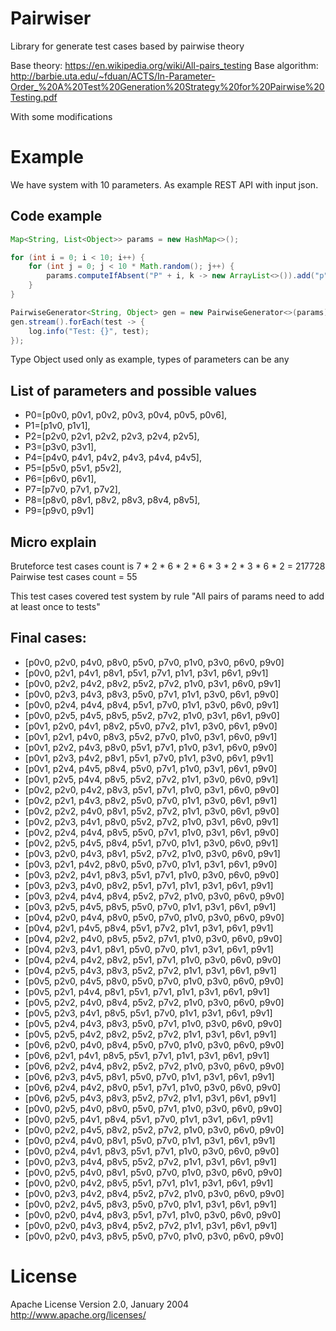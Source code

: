 # Pairwiser
Library for generate test cases based by pairwise theory 

Base theory:
https://en.wikipedia.org/wiki/All-pairs_testing
Base algorithm:
http://barbie.uta.edu/~fduan/ACTS/In-Parameter-Order_%20A%20Test%20Generation%20Strategy%20for%20Pairwise%20Testing.pdf

With some modifications

# Example
We have system with 10 parameters. As example REST API with input json.

## Code example
```java
Map<String, List<Object>> params = new HashMap<>();

for (int i = 0; i < 10; i++) {
	for (int j = 0; j < 10 * Math.random(); j++) {
		params.computeIfAbsent("P" + i, k -> new ArrayList<>()).add("p"+i+"v"+j);
	}
}

PairwiseGenerator<String, Object> gen = new PairwiseGenerator<>(params);
gen.stream().forEach(test -> {
	log.info("Test: {}", test);
});
```
Type Object used only as example, types of parameters can be any 

## List of parameters and possible values

* P0=[p0v0, p0v1, p0v2, p0v3, p0v4, p0v5, p0v6], 
* P1=[p1v0, p1v1], 
* P2=[p2v0, p2v1, p2v2, p2v3, p2v4, p2v5], 
* P3=[p3v0, p3v1], 
* P4=[p4v0, p4v1, p4v2, p4v3, p4v4, p4v5], 
* P5=[p5v0, p5v1, p5v2], 
* P6=[p6v0, p6v1], 
* P7=[p7v0, p7v1, p7v2], 
* P8=[p8v0, p8v1, p8v2, p8v3, p8v4, p8v5], 
* P9=[p9v0, p9v1]

## Micro explain

Bruteforce test cases count is 7 * 2 * 6 * 2 * 6 * 3 * 2 * 3 * 6 * 2 = 217728
Pairwise test cases count = 55

This test cases covered test system by rule "All pairs of params need to add at least once to tests"

## Final cases:

* [p0v0, p2v0, p4v0, p8v0, p5v0, p7v0, p1v0, p3v0, p6v0, p9v0]
* [p0v0, p2v1, p4v1, p8v1, p5v1, p7v1, p1v1, p3v1, p6v1, p9v1]
* [p0v0, p2v2, p4v2, p8v2, p5v2, p7v2, p1v0, p3v1, p6v0, p9v1]
* [p0v0, p2v3, p4v3, p8v3, p5v0, p7v1, p1v1, p3v0, p6v1, p9v0]
* [p0v0, p2v4, p4v4, p8v4, p5v1, p7v0, p1v1, p3v0, p6v0, p9v1]
* [p0v0, p2v5, p4v5, p8v5, p5v2, p7v2, p1v0, p3v1, p6v1, p9v0]
* [p0v1, p2v0, p4v1, p8v2, p5v0, p7v2, p1v1, p3v0, p6v1, p9v0]
* [p0v1, p2v1, p4v0, p8v3, p5v2, p7v0, p1v0, p3v1, p6v0, p9v1]
* [p0v1, p2v2, p4v3, p8v0, p5v1, p7v1, p1v0, p3v1, p6v0, p9v0]
* [p0v1, p2v3, p4v2, p8v1, p5v1, p7v0, p1v1, p3v0, p6v1, p9v1]
* [p0v1, p2v4, p4v5, p8v4, p5v0, p7v1, p1v0, p3v1, p6v1, p9v0]
* [p0v1, p2v5, p4v4, p8v5, p5v2, p7v2, p1v1, p3v0, p6v0, p9v1]
* [p0v2, p2v0, p4v2, p8v3, p5v1, p7v1, p1v0, p3v1, p6v0, p9v0]
* [p0v2, p2v1, p4v3, p8v2, p5v0, p7v0, p1v1, p3v0, p6v1, p9v1]
* [p0v2, p2v2, p4v0, p8v1, p5v2, p7v2, p1v1, p3v0, p6v1, p9v0]
* [p0v2, p2v3, p4v1, p8v0, p5v2, p7v2, p1v0, p3v1, p6v0, p9v1]
* [p0v2, p2v4, p4v4, p8v5, p5v0, p7v1, p1v0, p3v1, p6v1, p9v0]
* [p0v2, p2v5, p4v5, p8v4, p5v1, p7v0, p1v1, p3v0, p6v0, p9v1]
* [p0v3, p2v0, p4v3, p8v1, p5v2, p7v2, p1v0, p3v0, p6v0, p9v1]
* [p0v3, p2v1, p4v2, p8v0, p5v0, p7v0, p1v1, p3v1, p6v1, p9v0]
* [p0v3, p2v2, p4v1, p8v3, p5v1, p7v1, p1v0, p3v0, p6v0, p9v0]
* [p0v3, p2v3, p4v0, p8v2, p5v1, p7v1, p1v1, p3v1, p6v1, p9v1]
* [p0v3, p2v4, p4v4, p8v4, p5v2, p7v2, p1v0, p3v0, p6v0, p9v0]
* [p0v3, p2v5, p4v5, p8v5, p5v0, p7v0, p1v1, p3v1, p6v1, p9v1]
* [p0v4, p2v0, p4v4, p8v0, p5v0, p7v0, p1v0, p3v0, p6v0, p9v0]
* [p0v4, p2v1, p4v5, p8v4, p5v1, p7v2, p1v1, p3v1, p6v1, p9v1]
* [p0v4, p2v2, p4v0, p8v5, p5v2, p7v1, p1v0, p3v0, p6v0, p9v0]
* [p0v4, p2v3, p4v1, p8v1, p5v0, p7v0, p1v1, p3v1, p6v1, p9v1]
* [p0v4, p2v4, p4v2, p8v2, p5v1, p7v1, p1v0, p3v0, p6v0, p9v0]
* [p0v4, p2v5, p4v3, p8v3, p5v2, p7v2, p1v1, p3v1, p6v1, p9v1]
* [p0v5, p2v0, p4v5, p8v0, p5v0, p7v0, p1v0, p3v0, p6v0, p9v0]
* [p0v5, p2v1, p4v4, p8v1, p5v1, p7v1, p1v1, p3v1, p6v1, p9v1]
* [p0v5, p2v2, p4v0, p8v4, p5v2, p7v2, p1v0, p3v0, p6v0, p9v0]
* [p0v5, p2v3, p4v1, p8v5, p5v1, p7v0, p1v1, p3v1, p6v1, p9v1]
* [p0v5, p2v4, p4v3, p8v3, p5v0, p7v1, p1v0, p3v0, p6v0, p9v0]
* [p0v5, p2v5, p4v2, p8v2, p5v2, p7v2, p1v1, p3v1, p6v1, p9v1]
* [p0v6, p2v0, p4v0, p8v4, p5v0, p7v0, p1v0, p3v0, p6v0, p9v0]
* [p0v6, p2v1, p4v1, p8v5, p5v1, p7v1, p1v1, p3v1, p6v1, p9v1]
* [p0v6, p2v2, p4v4, p8v2, p5v2, p7v2, p1v0, p3v0, p6v0, p9v0]
* [p0v6, p2v3, p4v5, p8v1, p5v0, p7v0, p1v1, p3v1, p6v1, p9v1]
* [p0v6, p2v4, p4v2, p8v0, p5v1, p7v1, p1v0, p3v0, p6v0, p9v0]
* [p0v6, p2v5, p4v3, p8v3, p5v2, p7v2, p1v1, p3v1, p6v1, p9v1]
* [p0v0, p2v5, p4v0, p8v0, p5v0, p7v1, p1v0, p3v0, p6v0, p9v0]
* [p0v0, p2v5, p4v1, p8v4, p5v1, p7v0, p1v1, p3v1, p6v1, p9v1]
* [p0v0, p2v2, p4v5, p8v2, p5v2, p7v2, p1v0, p3v0, p6v0, p9v0]
* [p0v0, p2v4, p4v0, p8v1, p5v0, p7v0, p1v1, p3v1, p6v1, p9v1]
* [p0v0, p2v4, p4v1, p8v3, p5v1, p7v1, p1v0, p3v0, p6v0, p9v0]
* [p0v0, p2v3, p4v4, p8v5, p5v2, p7v2, p1v1, p3v1, p6v1, p9v1]
* [p0v0, p2v5, p4v0, p8v1, p5v0, p7v0, p1v0, p3v0, p6v0, p9v0]
* [p0v0, p2v0, p4v2, p8v5, p5v1, p7v1, p1v1, p3v1, p6v1, p9v1]
* [p0v0, p2v3, p4v2, p8v4, p5v2, p7v2, p1v0, p3v0, p6v0, p9v0]
* [p0v0, p2v2, p4v5, p8v3, p5v0, p7v0, p1v1, p3v1, p6v1, p9v1]
* [p0v0, p2v0, p4v4, p8v3, p5v1, p7v1, p1v0, p3v0, p6v0, p9v0]
* [p0v0, p2v0, p4v3, p8v4, p5v2, p7v2, p1v1, p3v1, p6v1, p9v1]
* [p0v0, p2v0, p4v3, p8v5, p5v0, p7v0, p1v0, p3v0, p6v0, p9v0]

# License

Apache License
Version 2.0, January 2004
http://www.apache.org/licenses/
